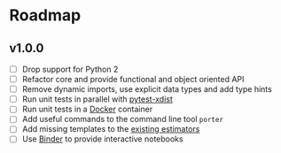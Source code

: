 # Roadmap

## v1.0.0

- [ ] Drop support for Python 2
- [ ] Refactor core and provide functional and object oriented API
- [ ] Remove dynamic imports, use explicit data types and add type hints
- [ ] Run unit tests in parallel with [pytest-xdist](https://docs.pytest.org/en/3.0.0/xdist.html)
- [ ] Run unit tests in a [Docker](https://www.docker.com/) container
- [ ] Add useful commands to the command line tool `porter` 
- [ ] Add missing templates to the [existing estimators](https://github.com/nok/sklearn-porter#estimators)
- [ ] Use [Binder](https://mybinder.org/) to provide interactive notebooks
